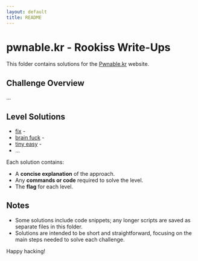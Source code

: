 ```yaml
---
layout: default
title: README
---
```


# pwnable.kr - Rookiss Write-Ups

This folder contains solutions for the [Pwnable.kr](https://pwnable.kr/) website. 

## Challenge Overview
...

## Level Solutions
- [fix](./fix.md) - 
- [brain fuck](./brain_fuck.md) - 
- [tiny easy](./tiny_easy.md) - 
- ...

Each solution contains:
- A **concise explanation** of the approach.
- Any **commands or code** required to solve the level.
- The **flag** for each level.

## Notes
- Some solutions include code snippets; any longer scripts are saved as separate files in this folder.
- Solutions are intended to be short and straightforward, focusing on the main steps needed to solve each challenge.
  
Happy hacking!
